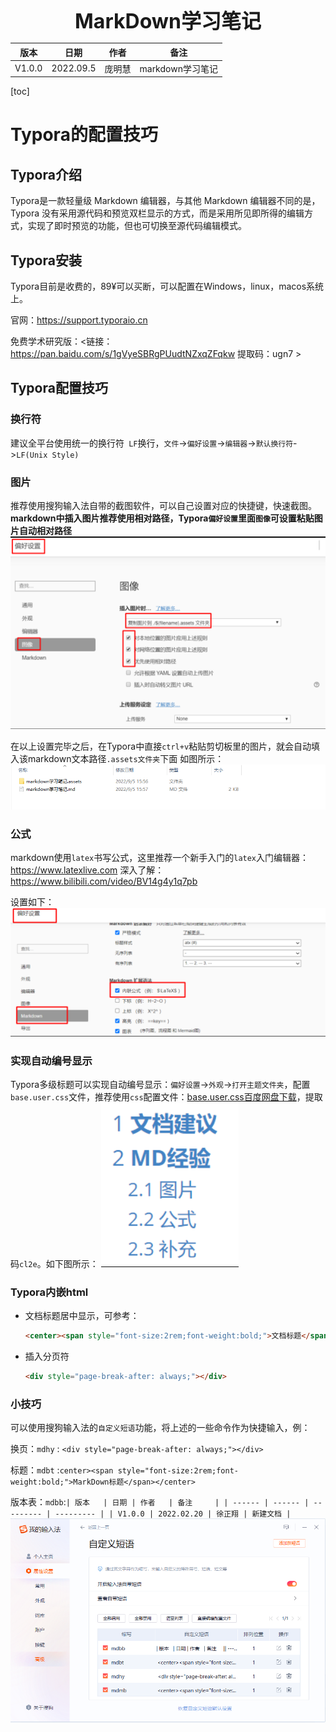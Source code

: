 <center><span style="font-size:2rem;font-weight:bold;">MarkDown学习笔记</span></center>    

| 版本   | 日期      | 作者   | 备注             |
| ------ | --------- | ------ | ---------------- |
| V1.0.0 | 2022.09.5 | 庞明慧 | markdown学习笔记 |

<div style="page-break-after: always;"></div>

[toc]

<div style="page-break-after: always;"></div>

# Typora的配置技巧

## Typora介绍

Typora是一款轻量级 Markdown 编辑器，与其他 Markdown 编辑器不同的是，Typora 没有采用源代码和预览双栏显示的方式，而是采用所见即所得的编辑方式，实现了即时预览的功能，但也可切换至源代码编辑模式。

## Typora安装

Typora目前是收费的，89¥可以买断，可以配置在Windows，linux，macos系统上。   

官网：<https://support.typoraio.cn>

免费学术研究版：<链接：https://pan.baidu.com/s/1gVyeSBRgPUudtNZxqZFqkw  提取码：ugn7 >

## Typora配置技巧

### 换行符

建议全平台使用统一的换行符` LF`换行，`文件`->`偏好设置`->`编辑器`->`默认换行符`->`LF(Unix Style)`

### 图片

推荐使用搜狗输入法自带的截图软件，可以自己设置对应的快捷键，快速截图。
**markdown中插入图片推荐使用相对路径，Typora`偏好设置`里面`图像`可设置粘贴图片自动相对路径**
![image-20220905155347873](markdown学习笔记.assets/image-20220905155347873.png)

在以上设置完毕之后，在Typora中直接`ctrl+v`粘贴剪切板里的图片，就会自动填入该markdown文本路径`.assets文件夹`下面
如图所示：
![image-20220905155719358](markdown学习笔记.assets/image-20220905155719358.png)

### 公式

markdown使用`latex`书写公式，这里推荐一个新手入门的`latex`入门编辑器：<https://www.latexlive.com>
深入了解：https://www.bilibili.com/video/BV14g4y1q7pb

设置如下：
![image-20220905160107737](markdown学习笔记.assets/image-20220905160107737.png)

### 实现自动编号显示

Typora多级标题可以实现自动编号显示：`偏好设置`->`外观`->`打开主题文件夹`，配置`base.user.css`文件，推荐使用`css`配置文件：[base.user.css百度网盘下载](https://pan.baidu.com/s/1Kn4M8KAX6bhoX7T9CrTXkg)，提取码`cl2e`。如下图所示：
![image-20220905161114435](markdown学习笔记.assets/image-20220905161114435.png)

### Typora内嵌html

* 文档标题居中显示，可参考：
  ```html
  <center><span style="font-size:2rem;font-weight:bold;">文档标题</span></center>
  ```

* 插入分页符
  ```html
  <div style="page-break-after: always;"></div>
  ```

### 小技巧

可以使用搜狗输入法的`自定义短语`功能，将上述的一些命令作为快捷输入，例：

换页：`mdhy` : ```<div style="page-break-after: always;"></div>```

标题：`mdbt` :```center><span style="font-size:2rem;font-weight:bold;">MarkDown标题</span></center>```

版本表：`mdbb`:```| 版本   | 日期 | 作者   | 备注     |
| ------ | ------ | --------- | --------- |
| V1.0.0 | 2022.02.20 | 徐正翔 | 新建文档 |```
![image-20220905161808507](markdown学习笔记.assets/image-20220905161808507.png)